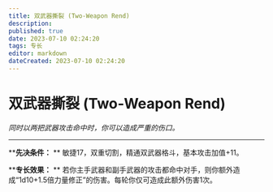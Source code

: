 ```yaml
---
title: 双武器撕裂 (Two-Weapon Rend)
description: 
published: true
date: 2023-07-10 02:24:20
tags: 专长
editor: markdown
dateCreated: 2023-07-10 02:24:20
---
```


# 双武器撕裂 (Two-Weapon Rend)

_同时以两把武器攻击命中时，你可以造成严重的伤口。_

---

****先决条件：** ** 敏捷17，双重切割，精通双武器格斗，基本攻击加值+11。

****专长效果：** ** 若你主手武器和副手武器的攻击都命中对手，则你额外造成“1d10+1.5倍力量修正”的伤害。每轮你仅可造成此额外伤害1次。


